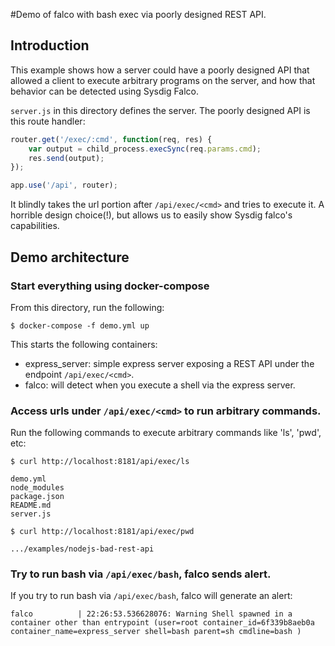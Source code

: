 #Demo of falco with bash exec via poorly designed REST API.

## Introduction

This example shows how a server could have a poorly designed API that
allowed a client to execute arbitrary programs on the server, and how
that behavior can be detected using Sysdig Falco.

`server.js` in this directory defines the server. The poorly designed
API is this route handler:

```javascript
router.get('/exec/:cmd', function(req, res) {
    var output = child_process.execSync(req.params.cmd);
    res.send(output);
});

app.use('/api', router);
```

It blindly takes the url portion after `/api/exec/<cmd>` and tries to
execute it. A horrible design choice(!), but allows us to easily show
Sysdig falco's capabilities.

## Demo architecture

### Start everything using docker-compose

From this directory, run the following:

```
$ docker-compose -f demo.yml up
```

This starts the following containers:

* express_server: simple express server exposing a REST API under the endpoint `/api/exec/<cmd>`.
* falco: will detect when you execute a shell via the express server.

### Access urls under `/api/exec/<cmd>` to run arbitrary commands.

Run the following commands to execute arbitrary commands like 'ls', 'pwd', etc:

```
$ curl http://localhost:8181/api/exec/ls

demo.yml
node_modules
package.json
README.md
server.js
```

```
$ curl http://localhost:8181/api/exec/pwd

.../examples/nodejs-bad-rest-api
```

### Try to run bash via `/api/exec/bash`, falco sends alert.

If you try to run bash via `/api/exec/bash`, falco will generate an alert:

```
falco          | 22:26:53.536628076: Warning Shell spawned in a container other than entrypoint (user=root container_id=6f339b8aeb0a container_name=express_server shell=bash parent=sh cmdline=bash )
```
